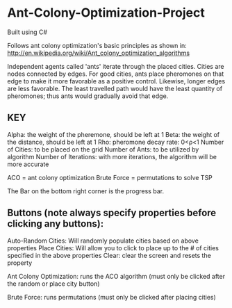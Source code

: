 Ant-Colony-Optimization-Project
===============================
Built using C#

Follows ant colony optimization's basic principles as shown in:
  http://en.wikipedia.org/wiki/Ant_colony_optimization_algorithms
  
Independent agents called 'ants' iterate through the placed cities.
Cities are nodes connected by edges.
For good cities, ants place pheromones on that edge to make
it more favorable as a positive control.  Likewise, longer edges are
less favorable.  The least travelled path would have the least
quantity of pheromones; thus ants would gradually avoid that edge.



KEY
------------------------------------------------------------------
Alpha: the weight of the pheremone, should be left at 1
Beta: the weight of the distance, should be left at 1
Rho: pheromone decay rate:  0<ρ<1
Number of Cities: to be placed on the grid
Number of Ants: to be utilized by algorithm
Number of Iterations: with more iterations, the algorithm will be more accurate

ACO = ant colony optimization
Brute Force = permutations to solve TSP

The Bar on the bottom right corner is the progress bar.


Buttons (note always specify properties before clicking any buttons):
-------------------------------------
Auto-Random Cities: Will randomly populate cities based on above properties
Place Cities: Will allow you to click to place up to the # of cities specified
              in the above properties
Clear: clear the screen and resets the property

Ant Colony Optimization: runs the ACO algorithm (must only be clicked after the 
            random or place city button)

Brute Force: runs permutations (must only be clicked after placing cities)


